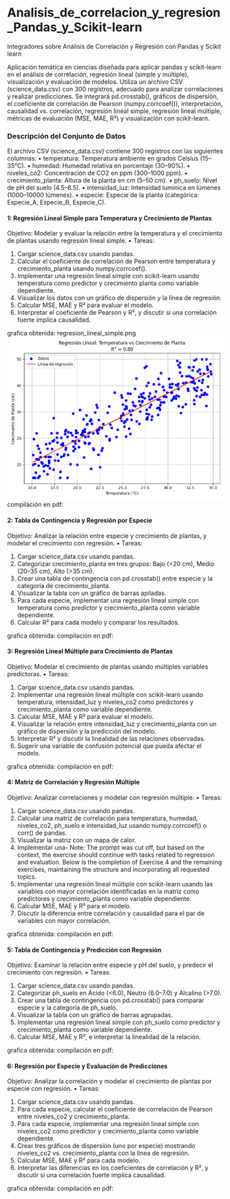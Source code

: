 # Analisis_de_correlacion_y_regresion_Pandas_y_Scikit-learn
Integradores sobre Análisis de  Correlación y Regresión con Pandas y Scikit learn


Aplicación temática en ciencias diseñada para  aplicar pandas y scikit-learn en el análisis de correlación, regresión lineal (simple 
y múltiple), visualización y evaluación de modelos.
Utiliza un archivo CSV (science_data.csv) con 300 registros, adecuado para analizar correlaciones y realizar 
predicciones. Se integrará pd.crosstab(), gráficos de dispersión, el 
coeficiente de correlación de Pearson (numpy.corrcoef()), interpretación, causalidad vs. 
correlación, regresión lineal simple, regresión lineal múltiple, métricas de 
evaluación (MSE, MAE, R²) y visualización con scikit-learn. 

### Descripción del Conjunto de Datos 
El archivo CSV (science_data.csv) contiene 300 registros con las siguientes columnas: 
• temperatura: Temperatura ambiente en grados Celsius (15–35°C). 
• humedad: Humedad relativa en porcentaje (30–90%). 
• niveles_co2: Concentración de CO2 en ppm (300–1000 ppm). 
• crecimiento_planta: Altura de la planta en cm (5–50 cm). 
• ph_suelo: Nivel de pH del suelo (4.5–8.5). 
• intensidad_luz: Intensidad lumínica en lúmenes (1000–10000 lúmenes). 
• especie: Especie de la planta (categórica: Especie_A, Especie_B, Especie_C). 

#### 1: Regresión Lineal Simple para Temperatura y Crecimiento de Plantas 
Objetivo: Modelar y evaluar la relación entre la temperatura y el crecimiento de 
plantas usando regresión lineal simple. 
• Tareas: 
1. Cargar science_data.csv usando pandas. 
2. Calcular el coeficiente de correlación de Pearson entre temperatura y 
crecimiento_planta usando numpy.corrcoef(). 
3. Implementar una regresión lineal simple con scikit-learn usando temperatura 
como predictor y crecimiento planta como variable dependiente. 
4. Visualizar los datos con un gráfico de dispersión y la línea de regresión. 
5. Calcular MSE, MAE y R² para evaluar el modelo. 
6. Interpretar el coeficiente de Pearson y R², y discutir si una correlación 
fuerte implica causalidad.

grafica obtenida: regresion_lineal_simple.png
    ![Texto alternativo](regresion_lineal_simple.png)
compilación en pdf:

#### 2: Tabla de Contingencia y Regresión por Especie 
Objetivo: Analizar la relación entre especie y crecimiento de plantas, y modelar el 
crecimiento con regresión. 
• Tareas: 
1. Cargar science_data.csv usando pandas. 
2. Categorizar crecimiento_planta en tres grupos: Bajo (<20 cm), Medio (20–35 
cm), Alto (>35 cm). 
3. Crear una tabla de contingencia con pd.crosstab() entre especie y la categoría 
de crecimiento_planta. 
4. Visualizar la tabla con un gráfico de barras apiladas. 
5. Para cada especie, implementar una regresión lineal simple con temperatura 
como predictor y crecimiento_planta como variable dependiente. 
6. Calcular R² para cada modelo y comparar los resultados.

grafica obtenida: 
compilación en pdf:

#### 3: Regresión Lineal Múltiple para Crecimiento de Plantas 
Objetivo: Modelar el crecimiento de plantas usando múltiples variables predictoras. 
• Tareas: 
1. Cargar science_data.csv usando pandas. 
2. Implementar una regresión lineal múltiple con scikit-learn usando 
temperatura, intensidad_luz y niveles_co2 como predictores y crecimiento_planta como 
variable dependiente. 
3. Calcular MSE, MAE y R² para evaluar el modelo. 
4. Visualizar la relación entre intensidad_luz y crecimiento_planta con un gráfico 
de dispersión y la predicción del modelo. 
5. Interpretar R² y discutir la linealidad de las relaciones observadas. 
6. Sugerir una variable de confusión potencial que pueda afectar el modelo. 

grafica obtenida: 
compilación en pdf:

####  4: Matriz de Correlación y Regresión Múltiple 
Objetivo: Analizar correlaciones y modelar con regresión múltiple. 
• Tareas: 
1. Cargar science_data.csv usando pandas. 
2. Calcular una matriz de correlación para temperatura, humedad, niveles_co2, ph_suelo 
e intensidad_luz usando numpy.corrcoef() o corr() de pandas. 
3. Visualizar la matriz con un mapa de calor. 
4. Implementar una- 
Note: The prompt was cut off, but based on the context, the exercise should continue 
with tasks related to regression and evaluation. Below is the completion of Exercise 
4 and the remaining exercises, maintaining the structure and incorporating all 
requested topics. 
4. Implementar una regresión lineal múltiple con scikit-learn usando las variables 
con mayor correlación identificadas en la matriz como predictores y 
crecimiento_planta como variable dependiente. 
5. Calcular MSE, MAE y R² para el modelo. 
6. Discutir la diferencia entre correlación y causalidad para el par de variables 
con mayor correlación.

grafica obtenida: 
compilación en pdf:

#### 5: Tabla de Contingencia y Predicción con Regresión 
Objetivo: Examinar la relación entre especie y pH del suelo, y predecir el 
crecimiento con regresión. 
• Tareas: 
1. Cargar science_data.csv usando pandas. 
2. Categorizar ph_suelo en Ácido (<6.0), Neutro (6.0–7.0) y Alcalino (>7.0). 
3. Crear una tabla de contingencia con pd.crosstab() para comparar especie y la 
categoría de ph_suelo. 
4. Visualizar la tabla con un gráfico de barras agrupadas. 
5. Implementar una regresión lineal simple con ph_suelo como predictor y 
crecimiento_planta como variable dependiente. 
6. Calcular MSE, MAE y R², e interpretar la linealidad de la relación.

grafica obtenida: 
compilación en pdf:

#### 6: Regresión por Especie y Evaluación de Predicciones 
Objetivo: Analizar la correlación y modelar el crecimiento de plantas por especie con 
regresión. 
• Tareas: 
1. Cargar science_data.csv usando pandas. 
2. Para cada especie, calcular el coeficiente de correlación de Pearson entre 
niveles_co2 y crecimiento_planta. 
3. Para cada especie, implementar una regresión lineal simple con niveles_co2 
como predictor y crecimiento_planta como variable dependiente. 
4. Crear tres gráficos de dispersión (uno por especie) mostrando niveles_co2 
vs. crecimiento_planta con la línea de regresión. 
5. Calcular MSE, MAE y R² para cada modelo. 
6. Interpretar las diferencias en los coeficientes de correlación y R², y 
discutir si una correlación fuerte implica causalidad. 

grafica obtenida: 
compilación en pdf:
